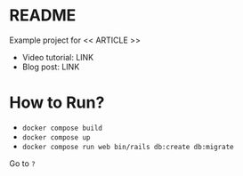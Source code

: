 # README

Example project for << ARTICLE >>

- Video tutorial: LINK
- Blog post: LINK

# How to Run?

- `docker compose build`
- `docker compose up`
- `docker compose run web bin/rails db:create db:migrate`

Go to `?` 
